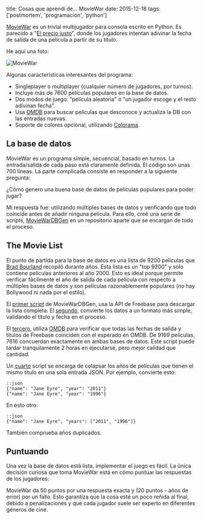 title: Cosas que aprendí de... MovieWar
date: 2015-12-18
tags: ['postmortem', 'programacion', 'python']


[MovieWar][] es un trivial multijugador para consola escrito en Python. Es parecido
a "[El precio justo][]", donde los jugadores intentan adivinar la fecha de salida
de una película a partir de su título.

He aquí una foto:

<img src="{{ url_static('16.png') }}" alt="MovieWar">

[MovieWar]: https://github.com/Beluki/MovieWar
[El precio justo]: https://es.wikipedia.org/wiki/The_Price_is_Right

Algunas características interesantes del programa:

* Singleplayer o multiplayer (cualquier número de jugadores, por turnos).
* Incluye más de 7600 películas populares en la base de datos.
* Dos modos de juego: "película aleatoria" o "un jugador escoge y el resto adivinan fecha".
* Usa [OMDB][] para buscar películas que desconoce y actualiza la DB con las entradas nuevas.
* Soporte de colores opcional, utilizando [Colorama][].

[OMDB]: http://www.omdbapi.com
[Colorama]: https://pypi.python.org/pypi/colorama

## La base de datos

MovieWar es un programa simple, secuencial, basado en turnos. La entrada/salida
de cada paso está claramente definida. El código son unas 700 líneas. La parte
complicada consiste en responder a la siguiente pregunta:

¿Cómo genero una buena base de datos de películas populares para poder jugar?

Mi respuesta fue: utilizando múltiples bases de datos y verificando que todo
coincide antes de añadir ninguna película. Para ello, creé una serie de scripts,
[MovieWarDBGen][] en un repositorio aparte que se encargan de todo el proceso.

[MovieWarDBGen]: https://github.com/Beluki/MovieWarDBGen

## The Movie List

El punto de partida para la base de datos es una lista de 9200 películas que
[Brad Bourland][] recopiló durante años. Esta lista es un "top 9200" y solo
contiene películas anteriores al año 2000. Esto es ideal porque permite verificar
fácilmente el año de salida de cada película con respecto a múltiples bases de datos
y  son películas razonablemente populares (no hay Bollywood ni nada por el estilo).

[Brad Bourland]: http://www.nytimes.com/2010/04/18/movies/18bourland.html?_r=1

El [primer script][] de MovieWarDBGen, usa la API de Freebase para descargar la lista
completa. El [segundo][], convierte los datos a un formato más simple, validando el título
y fecha en el proceso.

El [tercero][], utiliza [OMDB][] para verificar que todas las fechas de salida y títulos
de Freebase coinciden con el esperado en OMDB. De 9169 películas, 7616 concuerdan exactamente
en ambas bases de datos. Este script puede tardar tranquilamente 2 horas en ejecutarse, pero
mejor calidad que cantidad.

Un [cuarto][] script se encarga de colapsar los años de películas que tienen el mismo título
en una sola entrada JSON. Por ejemplo, convierte esto:

    ::json
    {"name": "Jane Eyre", "year": "2011"}
    {"name": "Jane Eyre", "year": "1996"}

En esto otro:

    ::json
    {"name": "Jane Eyre", "years": ["2011", "1996"]}

También comprueba años duplicados.

[primer script]: https://github.com/Beluki/MovieWarDBGen/blob/master/Source/00%20download%20freebase.py
[segundo]: https://github.com/Beluki/MovieWarDBGen/blob/master/Source/01%20convert%20freebase.py
[tercero]: https://github.com/Beluki/MovieWarDBGen/blob/master/Source/02%20match%20omdb.py
[cuarto]: https://github.com/Beluki/MovieWarDBGen/blob/master/Source/03%20collapse%20years.py

## Puntuando

Una vez la base de datos está lista, implementar el juego es fácil.
La única decisión curiosa que toma MovieWar está en cómo puntuar las respuestas
de los jugadores:

MovieWar da 50 puntos por una respuesta exacta y (20 puntos - años de error) por un fallo.
Esto garantiza que la cosa esté un poco reñida al final, debido a penalizaciones
y que cada jugador suele ser experto en diferentes géneros de cine.

